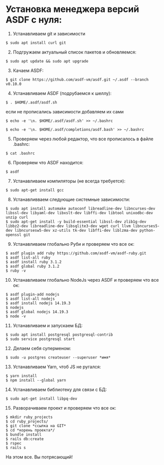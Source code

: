 # Установка менеджера версий ASDF с нуля:
1. Устанавливаем git и зависимости
```shell script
$ sudo apt install curl git
```
2. Подгружаем актуальный список пакетов и обновляемся:
```shell script
$ sudo apt update && sudo apt upgrade
```
3. Качаем ASDF:
```shell script
$ git clone https://github.com/asdf-vm/asdf.git ~/.asdf --branch v0.10.0
```
4. Устанавливаем ASDF (подрубаемся к шеллу):
```shell script
$ . $HOME/.asdf/asdf.sh
```
если не прописались зависимости добавляем их сами 
```shell script
$ echo -e '\n. $HOME/.asdf/asdf.sh' >> ~/.bashrc

$ echo -e '\n. $HOME/.asdf/completions/asdf.bash' >> ~/.bashrc
```
5. Проверяем через любой редактор, что все прописалось в файле .bashrc:
```shell script
$ cat .bashrc
```
6. Проверяем что ASDF находится:
```shell script
$ asdf
```
7. Устанавливаем компиляторы (не всегда требуется):
```shell script
$ sudo apt-get install gcc
```
8. Устанавливваем следующие системные зависимости:
```shell script
$ sudo apt install automake autoconf libreadline-dev libncurses-dev libssl-dev libyaml-dev libxslt-dev libffi-dev libtool unixodbc-dev unzip curl
$ sudo apt-get install -y build-essential libssl-dev zlib1g-dev libbz2-dev libreadline-dev libsqlite3-dev wget curl llvm libncurses5-dev libncursesw5-dev xz-utils tk-dev libffi-dev liblzma-dev python-openssl git
```
9. Устанавливаем глобально Руби и проверяем что все ок:
```shell script
$ asdf plugin add ruby https://github.com/asdf-vm/asdf-ruby.git
$ asdf list-all ruby
$ asdf install ruby 3.1.2
$ asdf global ruby 3.1.2
$ ruby -v
```
10. Устанавливаем глобально NodeJs через ASDF и проверяем что все ок:
```shell script
$ asdf plugin-add nodejs
$ asdf list-all nodejs
$ asdf install nodejs 14.19.3
$ nodejs
$ asdf global nodejs 14.19.3
$ node -v
```
11. Устанавливаем и запускаем БД:
```shell script
$ sudo apt install postgresql postgresql-contrib
$ sudo service postgresql start
```
12. Делаем себя суперменом:
```shell script
$ sudo -u postgres createuser --superuser *имя*
```
13. Устанавливаем Yarn, чтоб JS не ругался:
```shell script
$ yarn install
$ npm install --global yarn
```
14. Устанавливаем библиотеку для связи с БД:
```shell script
$ sudo apt-get install libpq-dev
```
15. Разворачиваем проект и проверяем что все ок:
```shell script
$ mkdir ruby_projects
$ cd ruby_projects/
$ git clone *ссылка на GIT*
$ cd *корень проекта*/
$ bundle install
$ rails db:create
$ rspec
$ rails s
```
На этом все. Вы потрясающий! 
